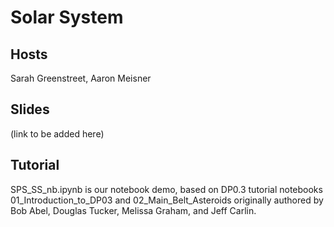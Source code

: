 # Solar System

## Hosts

Sarah Greenstreet, Aaron Meisner

## Slides

(link to be added here)

## Tutorial

SPS_SS_nb.ipynb is our notebook demo, based on DP0.3 tutorial notebooks 01_Introduction_to_DP03 and 02_Main_Belt_Asteroids originally authored by Bob Abel, Douglas Tucker, Melissa Graham, and Jeff Carlin.
